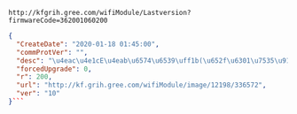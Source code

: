 `http://kfgrih.gree.com/wifiModule/Lastversion?firmwareCode=362001060200`

```json
{
  "CreateDate": "2020-01-18 01:45:00",
  "commProtVer": "",
  "desc": "\u4eac\u4e1cE\u4eab\u6574\u6539\uff1b(\u652f\u6301\u7535\u91cf\u4e0a\u62a5)",
  "forcedUpgrade": 0,
  "r": 200,
  "url": "http://kf.grih.gree.com/wifiModule/image/12198/336572",
  "ver": "10"
}```